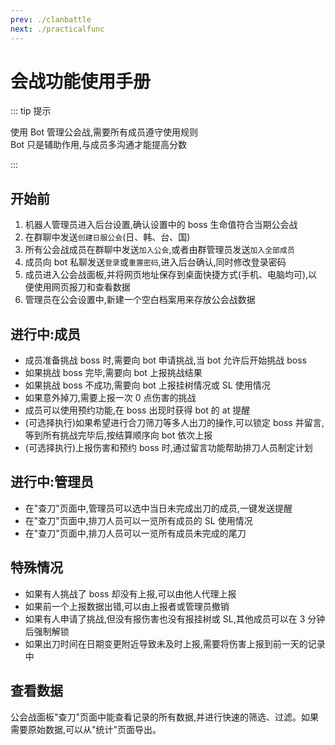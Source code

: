 ```yaml
---
prev: ./clanbattle
next: ./practicalfunc
---
```

# 会战功能使用手册

::: tip 提示

使用 Bot 管理公会战,需要所有成员遵守使用规则  
Bot 只是辅助作用,与成员多沟通才能提高分数

:::

## 开始前

1. 机器人管理员进入后台设置,确认设置中的 boss 生命值符合当期公会战
1. 在群聊中发送`创建日服公会`(日、韩、台、国)
1. 所有公会战成员在群聊中发送`加入公会`,或者由群管理员发送`加入全部成员`
1. 成员向 bot 私聊发送`登录`或`重置密码`,进入后台确认,同时修改登录密码
1. 成员进入公会战面板,并将网页地址保存到桌面快捷方式(手机、电脑均可),以便使用网页报刀和查看数据
1. 管理员在公会设置中,新建一个空白档案用来存放公会战数据

## 进行中:成员

- 成员准备挑战 boss 时,需要向 bot 申请挑战,当 bot 允许后开始挑战 boss
- 如果挑战 boss 完毕,需要向 bot 上报挑战结果
- 如果挑战 boss 不成功,需要向 bot 上报挂树情况或 SL 使用情况
- 如果意外掉刀,需要上报一次 0 点伤害的挑战
- 成员可以使用预约功能,在 boss 出现时获得 bot 的 at 提醒
- (可选择执行)如果希望进行合刀筛刀等多人出刀的操作,可以锁定 boss 并留言,等到所有挑战完毕后,按结算顺序向 bot 依次上报
- (可选择执行)上报伤害和预约 boss 时,通过留言功能帮助排刀人员制定计划

## 进行中:管理员

- 在"查刀"页面中,管理员可以选中当日未完成出刀的成员,一键发送提醒
- 在"查刀"页面中,排刀人员可以一览所有成员的 SL 使用情况
- 在"查刀"页面中,排刀人员可以一览所有成员未完成的尾刀

## 特殊情况

- 如果有人挑战了 boss 却没有上报,可以由他人代理上报
- 如果前一个上报数据出错,可以由上报者或管理员撤销
- 如果有人申请了挑战,但没有报伤害也没有报挂树或 SL,其他成员可以在 3 分钟后强制解锁
- 如果出刀时间在日期变更附近导致未及时上报,需要将伤害上报到前一天的记录中

## 查看数据

公会战面板"查刀"页面中能查看记录的所有数据,并进行快速的筛选、过滤。如果需要原始数据,可以从"统计"页面导出。